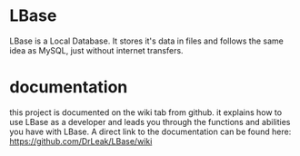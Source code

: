 # LBase
LBase is a Local Database. It stores it's data in files and follows the same idea as MySQL, just without internet transfers.


# documentation
this project is documented on the wiki tab from github. it explains how to use LBase as a developer and leads you through the functions and abilities you have with LBase. A direct link to the documentation can be found here: https://github.com/DrLeak/LBase/wiki

